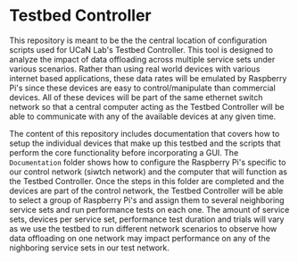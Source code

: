 # Testbed Controller
This repository is meant to be the the central location of configuration scripts used for UCaN Lab's Testbed Controller. This tool is designed to analyze the impact of data offloading across multiple service sets under various scenarios. Rather than using real world devices with various internet based applications, these data rates will be emulated by Raspberry Pi's since these devices are easy to control/manipulate than commercial devices. All of these devices will be part of the same ethernet switch network so that a central computer acting as the Testbed Controller will be able to communicate with any of the available devices at any given time.

The content of this repository includes documentation that covers how to setup the individual devices that make up this testbed and the scripts that perform the core functionality before incorporating a GUI. The `Documentation` folder shows how to configure the Raspberry Pi's specific to our control network (siwtch network) and the computer that will function as the Testbed Controller. Once the steps in this folder are completed and the devices are part of the control network, the Testbed Controller will be able to select a group of Raspberry Pi's and assign them to several neighboring service sets and run performance tests on each one. The amount of service sets, devices per service set, performance test duration and trials will vary as we use the testbed to run different network scenarios to observe how data offloading on one network may impact performance on any of the nighboring service sets in our test network. 
 

